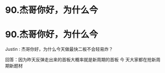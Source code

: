 # 90.杰哥你好，为什么今

# 90.杰哥你好，为什么今

Justin : 杰哥你好，为什么今天做最快二板不会轻易炸？

回答：因为昨天反弹走出来的首板大概率就是新周期的首板 今 天大家都在抢新周期新题材